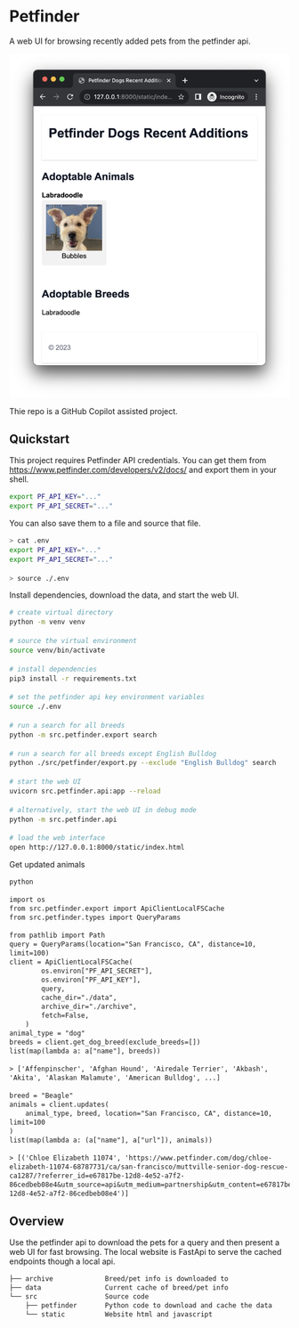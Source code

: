 # Petfinder

A web UI for browsing recently added pets from the petfinder api.

![](docs/screenshot.png)

Thie repo is a GitHub Copilot assisted project.


## Quickstart

This project requires Petfinder API credentials.  You can get them from https://www.petfinder.com/developers/v2/docs/ and export them in your shell.

```bash
export PF_API_KEY="..."
export PF_API_SECRET="..."
```

You can also save them to a file and source that file.
```bash
> cat .env
export PF_API_KEY="..."
export PF_API_SECRET="..."

> source ./.env
```

Install dependencies, download the data, and start the web UI.

```bash
# create virtual directory
python -m venv venv

# source the virtual environment
source venv/bin/activate

# install dependencies
pip3 install -r requirements.txt

# set the petfinder api key environment variables
source ./.env

# run a search for all breeds
python -m src.petfinder.export search

# run a search for all breeds except English Bulldog
python ./src/petfinder/export.py --exclude "English Bulldog" search

# start the web UI
uvicorn src.petfinder.api:app --reload

# alternatively, start the web UI in debug mode
python -m src.petfinder.api

# load the web interface
open http://127.0.0.1:8000/static/index.html
```

Get updated animals
```
python

import os
from src.petfinder.export import ApiClientLocalFSCache
from src.petfinder.types import QueryParams

from pathlib import Path
query = QueryParams(location="San Francisco, CA", distance=10, limit=100)
client = ApiClientLocalFSCache(
        os.environ["PF_API_SECRET"],
        os.environ["PF_API_KEY"],
        query,
        cache_dir="./data",
        archive_dir="./archive",
        fetch=False,
    )
animal_type = "dog"
breeds = client.get_dog_breed(exclude_breeds=[])
list(map(lambda a: a["name"], breeds))

> ['Affenpinscher', 'Afghan Hound', 'Airedale Terrier', 'Akbash', 'Akita', 'Alaskan Malamute', 'American Bulldog', ...]

breed = "Beagle"
animals = client.updates(
    animal_type, breed, location="San Francisco, CA", distance=10, limit=100
)
list(map(lambda a: (a["name"], a["url"]), animals))

> [('Chloe Elizabeth 11074', 'https://www.petfinder.com/dog/chloe-elizabeth-11074-68787731/ca/san-francisco/muttville-senior-dog-rescue-ca1287/?referrer_id=e67817be-12d8-4e52-a7f2-86cedbeb08e4&utm_source=api&utm_medium=partnership&utm_content=e67817be-12d8-4e52-a7f2-86cedbeb08e4')]
```

## Overview

Use the petfinder api to download the pets for a query and then present a web UI for fast browsing.
The local website is FastApi to serve the cached endpoints though a local api.

```
├── archive             Breed/pet info is downloaded to
├── data                Current cache of breed/pet info
└── src                 Source code
    ├── petfinder       Python code to download and cache the data
    └── static          Website html and javascript
```